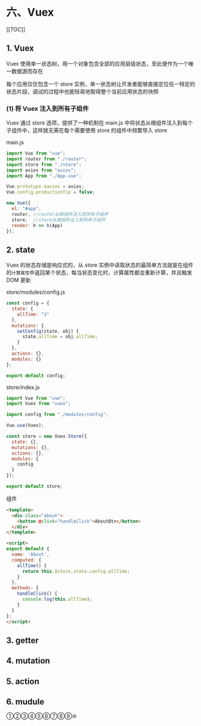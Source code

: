# 六、Vuex

[[_TOC_]]

## 1. Vuex

Vuex 使用单一状态树，用一个对象包含全部的应用层级状态，至此便作为一个唯一数据源而存在

每个应用仅仅包含一个 store 实例，单一状态树让开发者能够直接定位任一特定的状态片段，调试的过程中也能轻易地取得整个当前应用状态的快照

### (1) 将 Vuex 注入到所有子组件

Vuex 通过 store 选项，提供了一种机制在 main.js 中将状态从根组件注入到每个子组件中，这样就无需在每个需要使用 store 的组件中频繁导入 store

main.js

```javascript
import Vue from "vue";
import router from "./router";
import store from "./store";
import axios from "axios";
import App from "./App.vue";

Vue.prototype.$axios = axios;
Vue.config.productionTip = false;

new Vue({
  el: "#app",
  router, //router从根组件注入到所有子组件
  store,  //store从根组件注入到所有子组件
  render: h => h(App)
});
```

## 2. state

Vuex 的状态存储是响应式的，从 store 实例中读取状态的最简单方法就是在组件的`计算属性`中返回某个状态，每当状态变化时，计算属性都会重新计算，并且触发 DOM 更新

store/modules/config.js

```javascript
const config = {
  state: {
    allTime: "2"
  },
  mutations: {
    setConfig(state, obj) {
      state.allTime = obj.allTime;
    }
  },
  actions: {},
  modules: {}
};

export default config;
```

store/index.js

```javascript
import Vue from "vue";
import Vuex from "vuex";

import config from "./modules/config";

Vue.use(Vuex);

const store = new Vuex.Store({
  state: {},
  mutations: {},
  actions: {},
  modules: {
    config
  }
});

export default store;
```

组件

```html
<template>
  <div class="about">
    <button @click="handleClick">AboutBtn</button>
  </div>
</template>

<script>
export default {
  name: 'About',
  computed: {
    allTime() {
      return this.$store.state.config.allTime;
    }
  },
  methods: {
    handleClick() {
      console.log(this.allTime);
    }
  }
};
</script>
```

## 3. getter

## 4. mutation

## 5. action

## 6. mudule

①②③④⑤⑥⑦⑧⑨⑩
